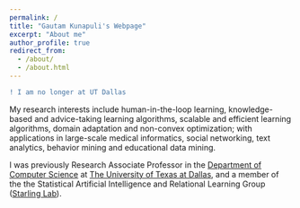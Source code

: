 ```yaml
---
permalink: /
title: "Gautam Kunapuli's Webpage"
excerpt: "About me"
author_profile: true
redirect_from: 
  - /about/
  - /about.html
---
```


```diff
! I am no longer at UT Dallas
```


My research interests include human-in-the-loop learning, knowledge-based and advice-taking learning algorithms, scalable and efficient learning algorithms, domain adaptation and non-convex optimization; with applications in large-scale medical informatics, social networking, text analytics, behavior mining and educational data mining.

I was previously Research Associate Professor in the [Department of Computer Science](https://cs.utdallas.edu/) at [The University of Texas at Dallas](https://www.utdallas.edu/), and a member of the the Statistical Artificial Intelligence and Relational Learning Group ([Starling Lab](https://starling.utdallas.edu/)).
